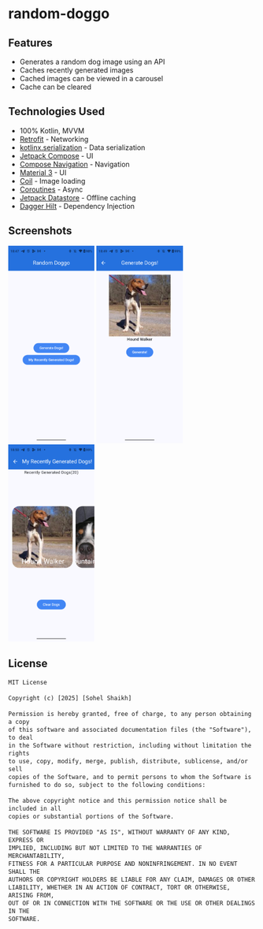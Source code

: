 # random-doggo

## Features
- Generates a random dog image using an API
- Caches recently generated images
- Cached images can be viewed in a carousel
- Cache can be cleared

## Technologies Used

- 100% Kotlin, MVVM
- [Retrofit](https://square.github.io/retrofit/) - Networking
- [kotlinx.serialization](https://kotlinlang.org/docs/serialization.html) - Data serialization
- [Jetpack Compose](https://developer.android.com/jetpack/compose) - UI
- [Compose Navigation](https://developer.android.com/jetpack/compose/navigation) - Navigation
- [Material 3](https://m3.material.io/) - UI
- [Coil](https://github.com/coil-kt/coil) - Image loading
- [Coroutines](https://kotlinlang.org/docs/reference/coroutines-overview.html) - Async
- [Jetpack Datastore](https://developer.android.com/jetpack/androidx/releases/datastore) - Offline caching
- [Dagger Hilt](https://www.youtube.com/watch?v=1Zt6aIqZnqU) - Dependency Injection

## Screenshots

<img height="400px" src="screenshots/screen1.png"/>
<img height="400px" src="screenshots/screen2.png"/>
<img height="400px" src="screenshots/screen3.png"/>

## License

```text
MIT License

Copyright (c) [2025] [Sohel Shaikh]

Permission is hereby granted, free of charge, to any person obtaining a copy
of this software and associated documentation files (the "Software"), to deal
in the Software without restriction, including without limitation the rights
to use, copy, modify, merge, publish, distribute, sublicense, and/or sell
copies of the Software, and to permit persons to whom the Software is
furnished to do so, subject to the following conditions:

The above copyright notice and this permission notice shall be included in all
copies or substantial portions of the Software.

THE SOFTWARE IS PROVIDED "AS IS", WITHOUT WARRANTY OF ANY KIND, EXPRESS OR
IMPLIED, INCLUDING BUT NOT LIMITED TO THE WARRANTIES OF MERCHANTABILITY,
FITNESS FOR A PARTICULAR PURPOSE AND NONINFRINGEMENT. IN NO EVENT SHALL THE
AUTHORS OR COPYRIGHT HOLDERS BE LIABLE FOR ANY CLAIM, DAMAGES OR OTHER
LIABILITY, WHETHER IN AN ACTION OF CONTRACT, TORT OR OTHERWISE, ARISING FROM,
OUT OF OR IN CONNECTION WITH THE SOFTWARE OR THE USE OR OTHER DEALINGS IN THE
SOFTWARE.
```